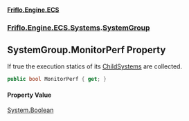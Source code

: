 #### [Friflo.Engine.ECS](index.md 'index')
### [Friflo.Engine.ECS.Systems](Friflo.Engine.ECS.Systems.md 'Friflo.Engine.ECS.Systems').[SystemGroup](SystemGroup.md 'Friflo.Engine.ECS.Systems.SystemGroup')

## SystemGroup.MonitorPerf Property

If true the execution statics of its [ChildSystems](SystemGroup.ChildSystems.md 'Friflo.Engine.ECS.Systems.SystemGroup.ChildSystems') are collected.

```csharp
public bool MonitorPerf { get; }
```

#### Property Value
[System.Boolean](https://docs.microsoft.com/en-us/dotnet/api/System.Boolean 'System.Boolean')